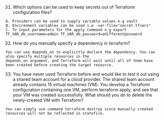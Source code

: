 31. Which options can be used to keep secrets out of Terraform configuration files?

```
A. Providers can be used to supply variable values e.g vault
B. Environment variables can be used i.e -var-file="secret.tfvars" 
C. To input parameters for the apply command e.g export TF_VAR_db_username=admin TF_VAR_db_password=adifferentpassword
```

32. How do you manually specify a dependency in terraform? 
```
You can use depends_on to explicitly declare the dependency. You can also specify multiple resources in the
depends_on argument, and Terraform will wait until all of them have been created before creating the target resource.
```
33. You have never used Terraform before and would like to test it out using a shared team account for a cloud provider.
The shared team account already contains 15 virtual machines (VM). You develop a Terraform configuration containing one VM,
perform terraform apply, and see that your VM was created successfully. What should you do to delete the newly-created VM with Terraform?

```
You can simply use command terraform destroy since manually created resources will not be reflected in statefile.
````
